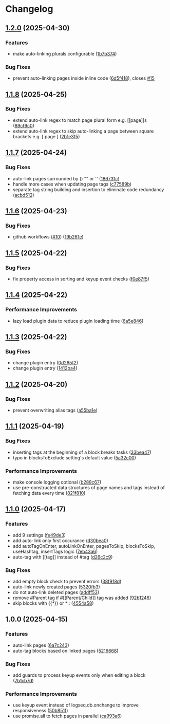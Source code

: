 # Changelog

## [1.2.0](https://github.com/braladin/logseq-autolink-autotag/compare/v1.1.8...v1.2.0) (2025-04-30)


### Features

* make auto-linking plurals configurable ([1b7b374](https://github.com/braladin/logseq-autolink-autotag/commit/1b7b374b0b3fca7b963545ddb77dd20a2575eef5))


### Bug Fixes

* prevent auto-linking pages inside inline code ([6d5f418](https://github.com/braladin/logseq-autolink-autotag/commit/6d5f41819c85e069445a999b8b8a847444cc7b80)), closes [#15](https://github.com/braladin/logseq-autolink-autotag/issues/15)

## [1.1.8](https://github.com/braladin/logseq-autolink-autotag/compare/v1.1.7...v1.1.8) (2025-04-25)


### Bug Fixes

* extend auto-link regex to match page plural form e.g. [[page]]s ([89cf9c0](https://github.com/braladin/logseq-autolink-autotag/commit/89cf9c0e1be62e73064bd4f6ddf9ef06bc657245))
* extend auto-link regex to skip auto-linking a page between square brackets e.g. [ page ] ([2b1e3f5](https://github.com/braladin/logseq-autolink-autotag/commit/2b1e3f50d4b3f75dedfef884fa5ac2939b8fe976))

## [1.1.7](https://github.com/braladin/logseq-autolink-autotag/compare/v1.1.6...v1.1.7) (2025-04-24)


### Bug Fixes

* auto-link pages surrounded by () "" or '' ([186731c](https://github.com/braladin/logseq-autolink-autotag/commit/186731cf8533bdd35ef5b7b43586af660cd399ef))
* handle more cases when updating page tags ([c77589b](https://github.com/braladin/logseq-autolink-autotag/commit/c77589b87c8f33c39b7d0f610388932e38d56f6b))
* separate tag string building and insertion to eliminate code redundancy ([acbd512](https://github.com/braladin/logseq-autolink-autotag/commit/acbd51275be9b822eca7da05fbbd5789bc5e7564))

## [1.1.6](https://github.com/braladin/logseq-autolink-autotag/compare/v1.1.5...v1.1.6) (2025-04-23)


### Bug Fixes

* github workflows ([#10](https://github.com/braladin/logseq-autolink-autotag/issues/10)) ([19b261e](https://github.com/braladin/logseq-autolink-autotag/commit/19b261ec0e5965aa4cb76a5fd2d8bad55b4c0361))

## [1.1.5](https://github.com/braladin/logseq-autolink-autotag/compare/v1.1.4...v1.1.5) (2025-04-22)


### Bug Fixes

* fix property access in sorting and keyup event checks ([f0e87f5](https://github.com/braladin/logseq-autolink-autotag/commit/f0e87f5c5403aa315f1b15811924b72c1dafb951))

## [1.1.4](https://github.com/braladin/logseq-autolink-autotag/compare/v1.1.3...v1.1.4) (2025-04-22)


### Performance Improvements

* lazy load plugin data to reduce plugin loading time ([6a5e846](https://github.com/braladin/logseq-autolink-autotag/commit/6a5e8466dcb7e92775408f81c56e710bfd401c2a))

## [1.1.3](https://github.com/braladin/logseq-autolink-autotag/compare/v1.1.2...v1.1.3) (2025-04-22)


### Bug Fixes

* change plugin entry ([0d265f2](https://github.com/braladin/logseq-autolink-autotag/commit/0d265f2c8716f3adbf034848fb53adf2e61d959f))
* change plugin entry ([1412ba4](https://github.com/braladin/logseq-autolink-autotag/commit/1412ba40c075ef5546179ed86d063fe295b5c8ad))

## [1.1.2](https://github.com/braladin/logseq-autolink-autotag/compare/v1.1.1...v1.1.2) (2025-04-20)


### Bug Fixes

* prevent overwriting alias tags ([a55ba1e](https://github.com/braladin/logseq-autolink-autotag/commit/a55ba1e5e817dfac1ef93173d8ec8b748a843a3f))

## [1.1.1](https://github.com/braladin/logseq-autolink-autotag/compare/v1.1.0...v1.1.1) (2025-04-19)


### Bug Fixes

* inserting tags at the beginning of a block breaks tasks ([33bea47](https://github.com/braladin/logseq-autolink-autotag/commit/33bea4784b63f6f5f1238b43b06c5aa4970ac80d))
* typo in blocksToExclude setting's default value ([5a32c00](https://github.com/braladin/logseq-autolink-autotag/commit/5a32c00ca9d4c43d90cca02cb45733c3d4099d32))


### Performance Improvements

* make console logging optional ([b288c67](https://github.com/braladin/logseq-autolink-autotag/commit/b288c67e16462f04e0062e3c9495386c4df66342))
* use pre-constructed data structures of page names and tags instead of fetching data every time ([821f810](https://github.com/braladin/logseq-autolink-autotag/commit/821f8105343a3ed14f4d309880092c211330a18b))

## [1.1.0](https://github.com/braladin/logseq-autolink-autotag/compare/v1.0.0...v1.1.0) (2025-04-17)


### Features

* add 9 settings ([fe49de3](https://github.com/braladin/logseq-autolink-autotag/commit/fe49de39bd5762d955ca34db09a1ab4686411b90))
* add auto-link only first occurance ([d30bea0](https://github.com/braladin/logseq-autolink-autotag/commit/d30bea0acbff6a27844c30a99d0dfbda4cbd919f))
* add autoTagOnEnter, autoLinkOnEnter, pagesToSkip, blocksToSkip, useHashtag, insertTags logic ([7eb43a6](https://github.com/braladin/logseq-autolink-autotag/commit/7eb43a6f49107957986cb5cad89d2aadcccf9a00))
* auto-tag with [[tag]] instead of #tag ([d26c2c9](https://github.com/braladin/logseq-autolink-autotag/commit/d26c2c90c531f797804a75e2a72f900ee49f5367))


### Bug Fixes

* add empty block check to prevent errors ([38f918d](https://github.com/braladin/logseq-autolink-autotag/commit/38f918d2123b3a8bac8e98dc21e5df5e47d57759))
* auto-link newly created pages ([5320fb3](https://github.com/braladin/logseq-autolink-autotag/commit/5320fb3b6d6751c8e5754f53e20fffd245479e7e))
* do not auto-link deleted pages ([addff53](https://github.com/braladin/logseq-autolink-autotag/commit/addff538d9db248fa04ed9b7eba4b1512eba81a2))
* remove #Parent tag if #[[Parent/Child]] tag was added ([92b1246](https://github.com/braladin/logseq-autolink-autotag/commit/92b124634a7eaa932478d230738aa7a8a17faf7c))
* skip blocks with {{*}} or *:: ([4554a58](https://github.com/braladin/logseq-autolink-autotag/commit/4554a5898d83bbd1548ca505359f93c6ea53e510))

## 1.0.0 (2025-04-15)


### Features

* auto-link pages ([6a7c243](https://github.com/braladin/logseq-autolink-autotag/commit/6a7c2437da03d8af15a30bbb3c09dc70337917c2))
* auto-tag blocks based on linked pages ([5216668](https://github.com/braladin/logseq-autolink-autotag/commit/5216668fd8ea5d1a62517d42a9a5d49b2356d8c7))


### Bug Fixes

* add guards to process keyup events only when editing a block ([7b1cb7d](https://github.com/braladin/logseq-autolink-autotag/commit/7b1cb7d8f80a19a1a8a316ef676d35544d4e2eaa))


### Performance Improvements

* use keyup event instead of logseq.db.onchange to improve responsiveness ([50b851f](https://github.com/braladin/logseq-autolink-autotag/commit/50b851f2a7d83b91f4d10e59232442ea7eea4a63))
* use promise.all to fetch pages in parallel ([ca993a6](https://github.com/braladin/logseq-autolink-autotag/commit/ca993a6b233593145a0655bd5c87ecb185f80042))
